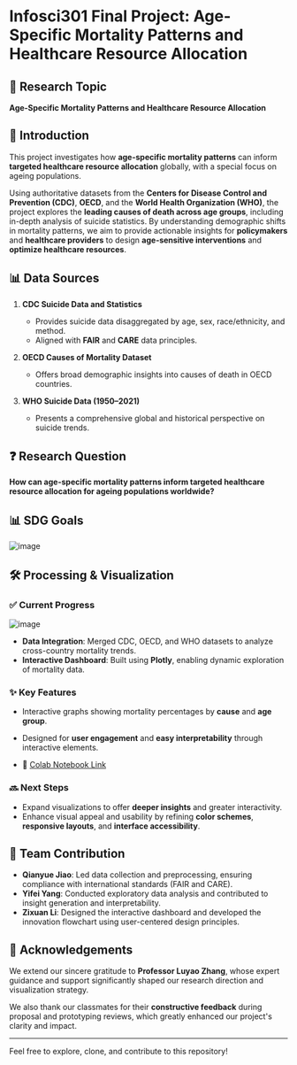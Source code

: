 # Infosci301 Final Project: Age-Specific Mortality Patterns and Healthcare Resource Allocation

## 📌 Research Topic

**Age-Specific Mortality Patterns and Healthcare Resource Allocation**

## 🧭 Introduction

This project investigates how **age-specific mortality patterns** can inform **targeted healthcare resource allocation** globally, with a special focus on ageing populations. 

Using authoritative datasets from the **Centers for Disease Control and Prevention (CDC)**, **OECD**, and the **World Health Organization (WHO)**, the project explores the **leading causes of death across age groups**, including in-depth analysis of suicide statistics. By understanding demographic shifts in mortality patterns, we aim to provide actionable insights for **policymakers** and **healthcare providers** to design **age-sensitive interventions** and **optimize healthcare resources**.

## 📊 Data Sources

1. **CDC Suicide Data and Statistics**  
   - Provides suicide data disaggregated by age, sex, race/ethnicity, and method.  
   - Aligned with **FAIR** and **CARE** data principles.

2. **OECD Causes of Mortality Dataset**  
   - Offers broad demographic insights into causes of death in OECD countries.

3. **WHO Suicide Data (1950–2021)**  
   - Presents a comprehensive global and historical perspective on suicide trends.

## ❓ Research Question

**How can age-specific mortality patterns inform targeted healthcare resource allocation for ageing populations worldwide?**

## 📊 SDG Goals
![image](https://github.com/user-attachments/assets/1de7ff97-aa9a-4c65-9ee4-97143c37a0fc)

## 🛠️ Processing & Visualization

### ✅ Current Progress

![image](https://github.com/user-attachments/assets/c6cb9a33-ceb4-4e50-85d8-594d7aa5bc21)

- **Data Integration**: Merged CDC, OECD, and WHO datasets to analyze cross-country mortality trends.
- **Interactive Dashboard**: Built using **Plotly**, enabling dynamic exploration of mortality data.


### ✨ Key Features

- Interactive graphs showing mortality percentages by **cause** and **age group**.
- Designed for **user engagement** and **easy interpretability** through interactive elements.

- 📍 [Colab Notebook Link](https://colab.research.google.com/drive/1kC6ilGj_CKXCvTS0Z8EU_ag2qJxzGebn#scrollTo=kVztrjq-r2Qd)

### 🔜 Next Steps

- Expand visualizations to offer **deeper insights** and greater interactivity.
- Enhance visual appeal and usability by refining **color schemes**, **responsive layouts**, and **interface accessibility**.

## 👥 Team Contribution

- **Qianyue Jiao**: Led data collection and preprocessing, ensuring compliance with international standards (FAIR and CARE).
- **Yifei Yang**: Conducted exploratory data analysis and contributed to insight generation and interpretability.
- **Zixuan Li**: Designed the interactive dashboard and developed the innovation flowchart using user-centered design principles.

## 🙏 Acknowledgements

We extend our sincere gratitude to **Professor Luyao Zhang**, whose expert guidance and support significantly shaped our research direction and visualization strategy.

We also thank our classmates for their **constructive feedback** during proposal and prototyping reviews, which greatly enhanced our project's clarity and impact.

---

Feel free to explore, clone, and contribute to this repository!
